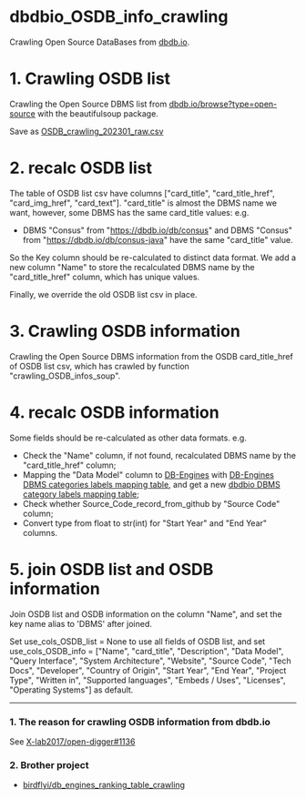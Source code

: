 # dbdbio_OSDB_info_crawling
Crawling Open Source DataBases from [dbdb.io](https://www.dbdb.io).

# 1. Crawling OSDB list
Crawling the Open Source DBMS list from [dbdb.io/browse?type=open-source](https://www.dbdb.io/browse?type=open-source) with the beautifulsoup package.

Save as [OSDB_crawling_202301_raw.csv](./data/dbdbio_OSDB_list/OSDB_crawling_202301_raw.csv)

# 2. recalc OSDB list
The table of OSDB list csv have columns ["card_title", "card_title_href", "card_img_href", "card_text"]. 
"card_title" is almost the DBMS name we want, however, some DBMS has the same card_title values: 
e.g.
- DBMS "Consus" from "https://dbdb.io/db/consus" and DBMS "Consus" from "https://dbdb.io/db/consus-java" have the same "card_title" value. 

So the Key column should be re-calculated to distinct data format.
We add a new column "Name" to store the recalculated DBMS name by the "card_title_href" column, which has unique values.

Finally, we override the old OSDB list csv in place.

# 3. Crawling OSDB information
Crawling the Open Source DBMS information from the OSDB card_title_href of OSDB list csv, which has crawled by function "crawling_OSDB_infos_soup".

# 4. recalc OSDB information
Some fields should be re-calculated as other data formats. 
e.g. 
- Check the "Name" column, if not found, recalculated DBMS name by the "card_title_href" column; 
- Mapping the "Data Model" column to [DB-Engines](https://db-engines.com/en/ranking) with [DB-Engines DBMS categories labels mapping table](https://github.com/birdflyi/db_engines_ranking_table_crawling/blob/main/data/existing_tagging_info/category_labels.csv), 
and get a new [dbdbio DBMS category labels mapping table](./data/existing_tagging_info/category_labels_mapping_table.csv); 
- Check whether Source_Code_record_from_github by "Source Code" column; 
- Convert type from float to str(int) for "Start Year" and "End Year" columns.

# 5. join OSDB list and OSDB information
Join OSDB list and OSDB information on the column "Name", and set the key name alias to 'DBMS' after joined.

Set use_cols_OSDB_list = None to use all fields of OSDB list, and set
use_cols_OSDB_info = ["Name", "card_title", "Description", "Data Model", "Query Interface", "System Architecture", "Website",
                      "Source Code", "Tech Docs", "Developer", "Country of Origin", "Start Year", "End Year",
                      "Project Type", "Written in", "Supported languages", "Embeds / Uses", "Licenses",
                      "Operating Systems"] as default.

---
### 1. The reason for crawling OSDB information from dbdb.io
See [X-lab2017/open-digger#1136](https://github.com/X-lab2017/open-digger/issues/1136)

### 2. Brother project
- [birdflyi/db_engines_ranking_table_crawling](https://github.com/birdflyi/db_engines_ranking_table_crawling)
